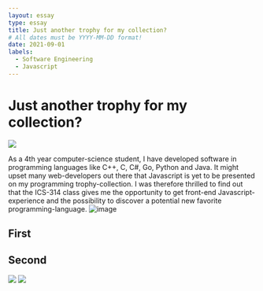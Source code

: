 ```yaml
---
layout: essay
type: essay
title: Just another trophy for my collection?
# All dates must be YYYY-MM-DD format!
date: 2021-09-01
labels:
  - Software Engineering
  - Javascript
---
```


# Just another trophy for my collection? 
<img class="ui tiny left circular floated image" src="../images/paintbrushes.jpg">

As a 4th year computer-science student, I have developed software in programming languages like C++, C, C#, Go, Python and Java. It might upset many web-developers out there that Javascript is yet to be presented on my programming trophy-collection. I was therefore thrilled to find out that the ICS-314 class gives me the opportunity to get front-end Javascript-experience and the possibility to discover a potential new favorite programming-language.  ![image](https://user-images.githubusercontent.com/77788918/131767650-20a8faf9-213b-4d8c-9434-7ebcdeb8d50e.png)
 

## First 

## Second



<img class="ui tiny left circular floated image" src="../images/design-technology.jpg">

<img class="ui tiny left circular floated image" src="../images/software-code.jpg">



